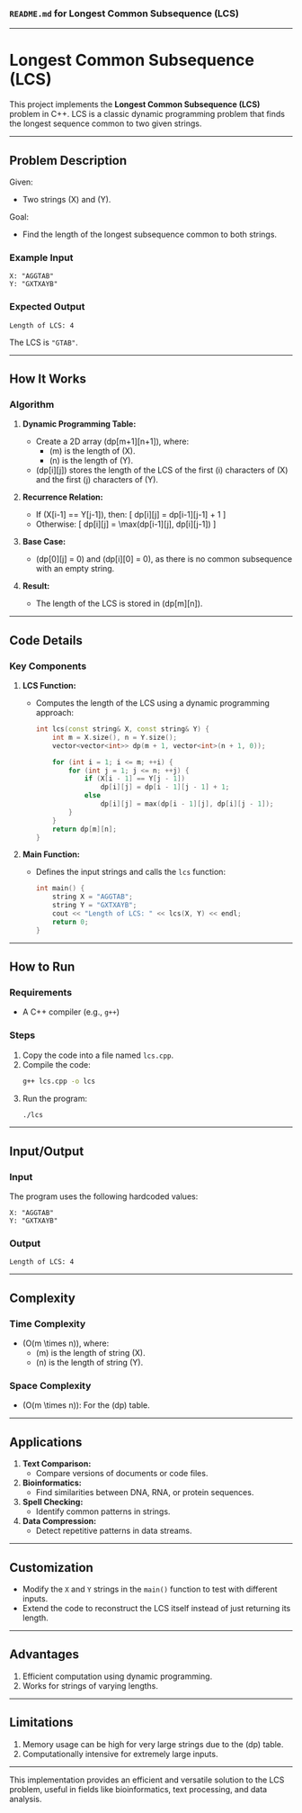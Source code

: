 ### `README.md` for Longest Common Subsequence (LCS)

---

# **Longest Common Subsequence (LCS)**

This project implements the **Longest Common Subsequence (LCS)** problem in C++. LCS is a classic dynamic programming problem that finds the longest sequence common to two given strings.

---

## **Problem Description**

Given:
- Two strings \(X\) and \(Y\).

Goal:
- Find the length of the longest subsequence common to both strings.

### **Example Input**

```plaintext
X: "AGGTAB"
Y: "GXTXAYB"
```

### **Expected Output**

```plaintext
Length of LCS: 4
```

The LCS is `"GTAB"`.

---

## **How It Works**

### **Algorithm**

1. **Dynamic Programming Table:**
   - Create a 2D array \(dp[m+1][n+1]\), where:
     - \(m\) is the length of \(X\).
     - \(n\) is the length of \(Y\).
   - \(dp[i][j]\) stores the length of the LCS of the first \(i\) characters of \(X\) and the first \(j\) characters of \(Y\).

2. **Recurrence Relation:**
   - If \(X[i-1] == Y[j-1]\), then:
     \[
     dp[i][j] = dp[i-1][j-1] + 1
     \]
   - Otherwise:
     \[
     dp[i][j] = \max(dp[i-1][j], dp[i][j-1])
     \]

3. **Base Case:**
   - \(dp[0][j] = 0\) and \(dp[i][0] = 0\), as there is no common subsequence with an empty string.

4. **Result:**
   - The length of the LCS is stored in \(dp[m][n]\).

---

## **Code Details**

### **Key Components**

1. **LCS Function:**
   - Computes the length of the LCS using a dynamic programming approach:
     ```cpp
     int lcs(const string& X, const string& Y) {
         int m = X.size(), n = Y.size();
         vector<vector<int>> dp(m + 1, vector<int>(n + 1, 0));

         for (int i = 1; i <= m; ++i) {
             for (int j = 1; j <= n; ++j) {
                 if (X[i - 1] == Y[j - 1])
                     dp[i][j] = dp[i - 1][j - 1] + 1;
                 else
                     dp[i][j] = max(dp[i - 1][j], dp[i][j - 1]);
             }
         }
         return dp[m][n];
     }
     ```

2. **Main Function:**
   - Defines the input strings and calls the `lcs` function:
     ```cpp
     int main() {
         string X = "AGGTAB";
         string Y = "GXTXAYB";
         cout << "Length of LCS: " << lcs(X, Y) << endl;
         return 0;
     }
     ```

---

## **How to Run**

### **Requirements**
- A C++ compiler (e.g., `g++`)

### **Steps**
1. Copy the code into a file named `lcs.cpp`.
2. Compile the code:
   ```bash
   g++ lcs.cpp -o lcs
   ```
3. Run the program:
   ```bash
   ./lcs
   ```

---

## **Input/Output**

### **Input**
The program uses the following hardcoded values:
```plaintext
X: "AGGTAB"
Y: "GXTXAYB"
```

### **Output**
```plaintext
Length of LCS: 4
```

---

## **Complexity**

### **Time Complexity**
- \(O(m \times n)\), where:
  - \(m\) is the length of string \(X\).
  - \(n\) is the length of string \(Y\).

### **Space Complexity**
- \(O(m \times n)\): For the \(dp\) table.

---

## **Applications**

1. **Text Comparison:**
   - Compare versions of documents or code files.
2. **Bioinformatics:**
   - Find similarities between DNA, RNA, or protein sequences.
3. **Spell Checking:**
   - Identify common patterns in strings.
4. **Data Compression:**
   - Detect repetitive patterns in data streams.

---

## **Customization**

- Modify the `X` and `Y` strings in the `main()` function to test with different inputs.
- Extend the code to reconstruct the LCS itself instead of just returning its length.

---

## **Advantages**

1. Efficient computation using dynamic programming.
2. Works for strings of varying lengths.

---

## **Limitations**

1. Memory usage can be high for very large strings due to the \(dp\) table.
2. Computationally intensive for extremely large inputs.

---

This implementation provides an efficient and versatile solution to the LCS problem, useful in fields like bioinformatics, text processing, and data analysis.